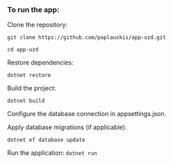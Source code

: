 ### To run the app:

Clone the repository:

```git clone https://github.com/paplauskis/app-uzd.git```

```cd app-uzd```

Restore dependencies:

```dotnet restore```

Build the project:

```dotnet build```

Configure the database connection in appsettings.json.

Apply database migrations (if applicable):

```dotnet ef database update```

Run the application:
```dotnet run```
